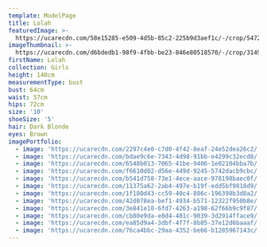 ```yaml
---
template: ModelPage
title: Lolah
featuredImage: >-
  https://ucarecdn.com/58e15285-e509-4d5b-85c2-225b9d3aef1c/-/crop/5472x2872/0,0/-/preview/
imageThumbnail: >-
  https://ucarecdn.com/d6bdedb1-98f9-4fbb-be23-846e80518570/-/crop/3149x4630/499,0/-/preview/
firstName: Lolah
collection: Girls
height: 140cm
measurementType: bust
bust: 64cm
waist: 57cm
hips: 72cm
size: '10'
shoeSize: '5'
hair: Dark Blonde
eyes: Brown
imagePortfolio:
  - image: 'https://ucarecdn.com/2297c4e0-c7d0-4f42-8eaf-24e52dea26c2/'
  - image: 'https://ucarecdn.com/bdae9c6e-7343-4d98-91bb-e4299c32ecd8/'
  - image: 'https://ucarecdn.com/6548b013-7065-41be-9406-1e02104bba7b/'
  - image: 'https://ucarecdn.com/f6610d02-d56e-449d-9245-5742dacb9cbc/'
  - image: 'https://ucarecdn.com/b541d758-73e1-4ece-aace-978198baec0f/'
  - image: 'https://ucarecdn.com/11375a62-2ab4-497e-b19f-edd5bf9818d9/'
  - image: 'https://ucarecdn.com/1f180d43-cc59-40c4-806c-196398b3d8a2/'
  - image: 'https://ucarecdn.com/42d078ea-bef1-4934-b571-12322f950b8e/'
  - image: 'https://ucarecdn.com/3e841e10-6fd7-4263-a198-62f66b9c9f87/'
  - image: 'https://ucarecdn.com/cb80e9da-e8d4-401c-9039-3d2914fface9/'
  - image: 'https://ucarecdn.com/ea85d9a4-3dbf-4f7f-8b85-37e12d6baaaf/'
  - image: 'https://ucarecdn.com/76ca4bbc-29aa-4352-be66-b1285967143c/'
---
```


